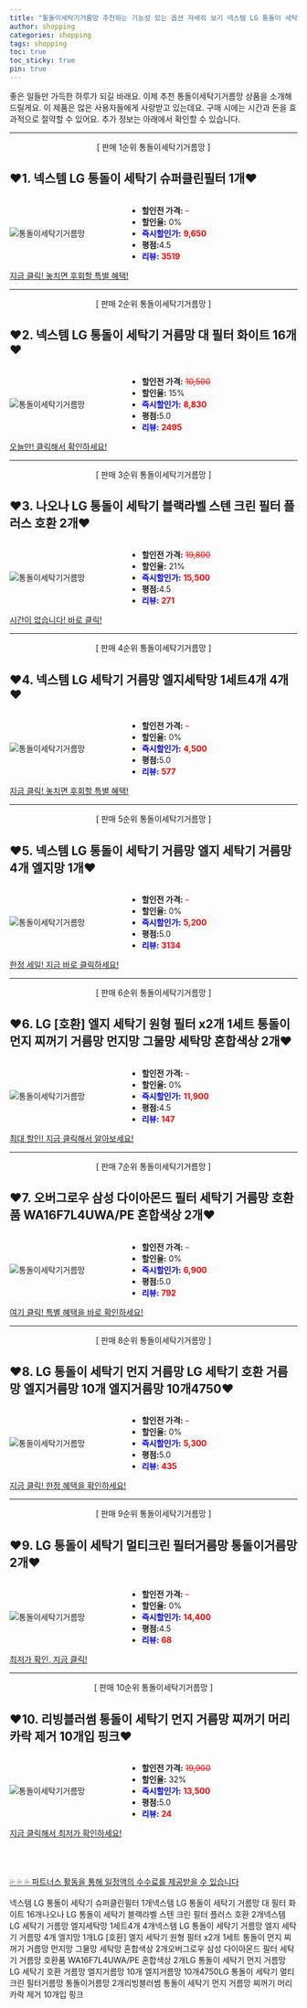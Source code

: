 ```yaml
---
title: "통돌이세탁기거름망 추천하는 기능성 있는 옵션 자세히 보기 넥스템 LG 통돌이 세탁기 슈퍼클린필터"
author: shopping
categories: shopping
tags: shopping
toc: true
toc_sticky: true
pin: true
---
```

좋은 일들만 가득한 하루가 되길 바래요. 이제 추천 통돌이세탁기거름망 상품을 소개해드릴게요. 이 제품은 많은 사용자들에게 사랑받고 있는데요. 구매 시에는 시간과 돈을 효과적으로 절약할 수 있어요. 추가 정보는 아래에서 확인할 수 있습니다.

---
<p class="toplist" style="margin: 0 auto; display: block; width: fit-content;">[ 판매 1순위 통돌이세탁기거름망 ]</p>

<h2><strong>❤️1. 넥스템 LG 통돌이 세탁기 슈퍼클린필터 1개❤️</strong></h2>

<div style="display: flex; align-items: center;">
    <div style="flex: 0.4;">
        <img src="https://thumbnail7.coupangcdn.com/thumbnails/remote/230x230ex/image/retail/images/554050474631599-084e2faa-aaf7-411d-a948-b7b107fc71a7.jpg" alt="통돌이세탁기거름망" style="max-width: 100%;">
    </div>
    <div style="flex: 0.6; margin-left: 10px;">
        <ul>
            <li><strong>할인전 가격:</strong> <del style="color: red;">-</del></li>
            <li><strong>할인율:</strong> 0%</li>
            <li><span style='color:blue'><strong>즉시할인가:</strong></span> <span style='color:red'><strong>9,650</strong></span></li>
            <li><strong>평점:</strong>4.5</li>
            <li><span style='color:blue'><strong>리뷰:</strong></span> <span style='color:red'><strong>3519</strong></span></li>
        </ul>
    </div>
</div>
<div class="center">
    <a href="https://William4Davisa.github.io?lptag=AF9450613&subid=githubio&pageKey=1183506442&traceid=V0-153&itemId=2163828731&vendorItemId=70162007269" class="myButton">
        지금 클릭! 놓치면 후회할 특별 혜택!
    </a>
</div>


---
<p class="toplist" style="margin: 0 auto; display: block; width: fit-content;">[ 판매 2순위 통돌이세탁기거름망 ]</p>

<h2><strong>❤️2. 넥스템 LG 통돌이 세탁기 거름망 대 필터 화이트 16개❤️</strong></h2>

<div style="display: flex; align-items: center;">
    <div style="flex: 0.4;">
        <img src="https://thumbnail7.coupangcdn.com/thumbnails/remote/230x230ex/image/retail/images/2024/01/17/20/4/5ab5b8eb-c1d2-434f-bfed-4d617caece01.jpg" alt="통돌이세탁기거름망" style="max-width: 100%;">
    </div>
    <div style="flex: 0.6; margin-left: 10px;">
        <ul>
            <li><strong>할인전 가격:</strong> <del style="color: red;">10,500</del></li>
            <li><strong>할인율:</strong> 15%</li>
            <li><span style='color:blue'><strong>즉시할인가:</strong></span> <span style='color:red'><strong>8,830</strong></span></li>
            <li><strong>평점:</strong>5.0</li>
            <li><span style='color:blue'><strong>리뷰:</strong></span> <span style='color:red'><strong>2495</strong></span></li>
        </ul>
    </div>
</div>
<div class="center">
    <a href="https://William4Davisa.github.io?lptag=AF9450613&subid=githubio&pageKey=6487044068&traceid=V0-153&itemId=21343748689&vendorItemId=88401589886" class="myButton">
        오늘만! 클릭해서 확인하세요!
    </a>
</div>


---
<p class="toplist" style="margin: 0 auto; display: block; width: fit-content;">[ 판매 3순위 통돌이세탁기거름망 ]</p>

<h2><strong>❤️3. 나오나 LG 통돌이 세탁기 블랙라벨 스텐 크린 필터 플러스 호환 2개❤️</strong></h2>

<div style="display: flex; align-items: center;">
    <div style="flex: 0.4;">
        <img src="https://thumbnail10.coupangcdn.com/thumbnails/remote/230x230ex/image/vendor_inventory/1123/8c5ec851c62d8fb4eef481d2bd02e94865215f1dac21006ecaa14044b302.jpg" alt="통돌이세탁기거름망" style="max-width: 100%;">
    </div>
    <div style="flex: 0.6; margin-left: 10px;">
        <ul>
            <li><strong>할인전 가격:</strong> <del style="color: red;">19,800</del></li>
            <li><strong>할인율:</strong> 21%</li>
            <li><span style='color:blue'><strong>즉시할인가:</strong></span> <span style='color:red'><strong>15,500</strong></span></li>
            <li><strong>평점:</strong>4.5</li>
            <li><span style='color:blue'><strong>리뷰:</strong></span> <span style='color:red'><strong>271</strong></span></li>
        </ul>
    </div>
</div>
<div class="center">
    <a href="https://William4Davisa.github.io?lptag=AF9450613&subid=githubio&pageKey=7664724770&traceid=V0-153&itemId=20429410166&vendorItemId=87506849377" class="myButton">
        시간이 없습니다! 바로 클릭!
    </a>
</div>


---
<p class="toplist" style="margin: 0 auto; display: block; width: fit-content;">[ 판매 4순위 통돌이세탁기거름망 ]</p>

<h2><strong>❤️4. 넥스템 LG 세탁기 거름망 엘지세탁망 1세트4개 4개❤️</strong></h2>

<div style="display: flex; align-items: center;">
    <div style="flex: 0.4;">
        <img src="https://thumbnail7.coupangcdn.com/thumbnails/remote/230x230ex/image/vendor_inventory/images/2017/06/10/2/4/3fb6443d-3d86-44f1-bd21-bb52264bbfde.jpg" alt="통돌이세탁기거름망" style="max-width: 100%;">
    </div>
    <div style="flex: 0.6; margin-left: 10px;">
        <ul>
            <li><strong>할인전 가격:</strong> <del style="color: red;">-</del></li>
            <li><strong>할인율:</strong> 0%</li>
            <li><span style='color:blue'><strong>즉시할인가:</strong></span> <span style='color:red'><strong>4,500</strong></span></li>
            <li><strong>평점:</strong>5.0</li>
            <li><span style='color:blue'><strong>리뷰:</strong></span> <span style='color:red'><strong>577</strong></span></li>
        </ul>
    </div>
</div>
<div class="center">
    <a href="https://William4Davisa.github.io?lptag=AF9450613&subid=githubio&pageKey=36152521&traceid=V0-153&itemId=134039308&vendorItemId=3294968621" class="myButton">
        지금 클릭! 놓치면 후회할 특별 혜택!
    </a>
</div>


---
<p class="toplist" style="margin: 0 auto; display: block; width: fit-content;">[ 판매 5순위 통돌이세탁기거름망 ]</p>

<h2><strong>❤️5. 넥스템 LG 통돌이 세탁기 거름망 엘지 세탁기 거름망 4개 엘지망 1개❤️</strong></h2>

<div style="display: flex; align-items: center;">
    <div style="flex: 0.4;">
        <img src="https://thumbnail6.coupangcdn.com/thumbnails/remote/230x230ex/image/vendor_inventory/a9de/9f25e311dc68e2bfe2690fdae1e128b46fef451298410b2059f152993591.JPG" alt="통돌이세탁기거름망" style="max-width: 100%;">
    </div>
    <div style="flex: 0.6; margin-left: 10px;">
        <ul>
            <li><strong>할인전 가격:</strong> <del style="color: red;">-</del></li>
            <li><strong>할인율:</strong> 0%</li>
            <li><span style='color:blue'><strong>즉시할인가:</strong></span> <span style='color:red'><strong>5,200</strong></span></li>
            <li><strong>평점:</strong>5.0</li>
            <li><span style='color:blue'><strong>리뷰:</strong></span> <span style='color:red'><strong>3134</strong></span></li>
        </ul>
    </div>
</div>
<div class="center">
    <a href="https://William4Davisa.github.io?lptag=AF9450613&subid=githubio&pageKey=7586083916&traceid=V0-153&itemId=20035723978&vendorItemId=3018076341" class="myButton">
        한정 세일! 지금 바로 클릭하세요!
    </a>
</div>


---
<p class="toplist" style="margin: 0 auto; display: block; width: fit-content;">[ 판매 6순위 통돌이세탁기거름망 ]</p>

<h2><strong>❤️6. LG [호환] 엘지 세탁기 원형 필터 x2개 1세트 통돌이 먼지 찌꺼기 거름망 먼지망 그물망 세탁망 혼합색상 2개❤️</strong></h2>

<div style="display: flex; align-items: center;">
    <div style="flex: 0.4;">
        <img src="https://thumbnail9.coupangcdn.com/thumbnails/remote/230x230ex/image/vendor_inventory/99b6/0f8245c269561567b38e03b62822044f32f7ac91ccdb581efce196c2a243.jpg" alt="통돌이세탁기거름망" style="max-width: 100%;">
    </div>
    <div style="flex: 0.6; margin-left: 10px;">
        <ul>
            <li><strong>할인전 가격:</strong> <del style="color: red;">-</del></li>
            <li><strong>할인율:</strong> 0%</li>
            <li><span style='color:blue'><strong>즉시할인가:</strong></span> <span style='color:red'><strong>11,900</strong></span></li>
            <li><strong>평점:</strong>4.5</li>
            <li><span style='color:blue'><strong>리뷰:</strong></span> <span style='color:red'><strong>147</strong></span></li>
        </ul>
    </div>
</div>
<div class="center">
    <a href="https://William4Davisa.github.io?lptag=AF9450613&subid=githubio&pageKey=7322737186&traceid=V0-153&itemId=13611025283&vendorItemId=80864015263" class="myButton">
        최대 할인! 지금 클릭해서 알아보세요!
    </a>
</div>


---
<p class="toplist" style="margin: 0 auto; display: block; width: fit-content;">[ 판매 7순위 통돌이세탁기거름망 ]</p>

<h2><strong>❤️7. 오버그로우 삼성 다이아몬드 필터 세탁기 거름망 호환품 WA16F7L4UWA/PE 혼합색상 2개❤️</strong></h2>

<div style="display: flex; align-items: center;">
    <div style="flex: 0.4;">
        <img src="https://thumbnail6.coupangcdn.com/thumbnails/remote/230x230ex/image/retail/images/2023/01/19/10/4/b10edbb9-35cc-4754-8fd6-7ecd60ecec51.jpg" alt="통돌이세탁기거름망" style="max-width: 100%;">
    </div>
    <div style="flex: 0.6; margin-left: 10px;">
        <ul>
            <li><strong>할인전 가격:</strong> <del style="color: red;">-</del></li>
            <li><strong>할인율:</strong> 0%</li>
            <li><span style='color:blue'><strong>즉시할인가:</strong></span> <span style='color:red'><strong>6,900</strong></span></li>
            <li><strong>평점:</strong>5.0</li>
            <li><span style='color:blue'><strong>리뷰:</strong></span> <span style='color:red'><strong>792</strong></span></li>
        </ul>
    </div>
</div>
<div class="center">
    <a href="https://William4Davisa.github.io?lptag=AF9450613&subid=githubio&pageKey=7077175616&traceid=V0-153&itemId=17594165337&vendorItemId=84760554376" class="myButton">
        여기 클릭! 특별 혜택을 바로 확인하세요!
    </a>
</div>


---
<p class="toplist" style="margin: 0 auto; display: block; width: fit-content;">[ 판매 8순위 통돌이세탁기거름망 ]</p>

<h2><strong>❤️8. LG 통돌이 세탁기 먼지 거름망 LG 세탁기 호환 거름망 엘지거름망 10개 엘지거름망 10개4750❤️</strong></h2>

<div style="display: flex; align-items: center;">
    <div style="flex: 0.4;">
        <img src="https://thumbnail9.coupangcdn.com/thumbnails/remote/230x230ex/image/vendor_inventory/ec04/2c421fe245bb82a6c3b6ef7448957ecce8f47f1671956811ffcfbeed213c.JPG" alt="통돌이세탁기거름망" style="max-width: 100%;">
    </div>
    <div style="flex: 0.6; margin-left: 10px;">
        <ul>
            <li><strong>할인전 가격:</strong> <del style="color: red;">-</del></li>
            <li><strong>할인율:</strong> 0%</li>
            <li><span style='color:blue'><strong>즉시할인가:</strong></span> <span style='color:red'><strong>5,300</strong></span></li>
            <li><strong>평점:</strong>5.0</li>
            <li><span style='color:blue'><strong>리뷰:</strong></span> <span style='color:red'><strong>435</strong></span></li>
        </ul>
    </div>
</div>
<div class="center">
    <a href="https://William4Davisa.github.io?lptag=AF9450613&subid=githubio&pageKey=7586083099&traceid=V0-153&itemId=20035720340&vendorItemId=81470260175" class="myButton">
        지금 클릭! 한정 혜택을 확인하세요!
    </a>
</div>


---
<p class="toplist" style="margin: 0 auto; display: block; width: fit-content;">[ 판매 9순위 통돌이세탁기거름망 ]</p>

<h2><strong>❤️9. LG 통돌이 세탁기 멀티크린 필터거름망 통돌이거름망 2개❤️</strong></h2>

<div style="display: flex; align-items: center;">
    <div style="flex: 0.4;">
        <img src="https://thumbnail7.coupangcdn.com/thumbnails/remote/230x230ex/image/vendor_inventory/4cb2/a53b13abf4498c667e88c2e02d24c18c128f18699a1aea7e98d5a3354a9b.JPG" alt="통돌이세탁기거름망" style="max-width: 100%;">
    </div>
    <div style="flex: 0.6; margin-left: 10px;">
        <ul>
            <li><strong>할인전 가격:</strong> <del style="color: red;">-</del></li>
            <li><strong>할인율:</strong> 0%</li>
            <li><span style='color:blue'><strong>즉시할인가:</strong></span> <span style='color:red'><strong>14,400</strong></span></li>
            <li><strong>평점:</strong>4.5</li>
            <li><span style='color:blue'><strong>리뷰:</strong></span> <span style='color:red'><strong>68</strong></span></li>
        </ul>
    </div>
</div>
<div class="center">
    <a href="https://William4Davisa.github.io?lptag=AF9450613&subid=githubio&pageKey=5399124157&traceid=V0-153&itemId=8072690322&vendorItemId=75361073822" class="myButton">
        최저가 확인, 지금 클릭!
    </a>
</div>


---
<p class="toplist" style="margin: 0 auto; display: block; width: fit-content;">[ 판매 10순위 통돌이세탁기거름망 ]</p>

<h2><strong>❤️10. 리빙블러썸 통돌이 세탁기 먼지 거름망 찌꺼기 머리카락 제거 10개입 핑크❤️</strong></h2>

<div style="display: flex; align-items: center;">
    <div style="flex: 0.4;">
        <img src="https://thumbnail9.coupangcdn.com/thumbnails/remote/230x230ex/image/vendor_inventory/5eea/efceff47831424516bb749409059c602021063ff9be7133c892c4a8d703b.jpg" alt="통돌이세탁기거름망" style="max-width: 100%;">
    </div>
    <div style="flex: 0.6; margin-left: 10px;">
        <ul>
            <li><strong>할인전 가격:</strong> <del style="color: red;">19,900</del></li>
            <li><strong>할인율:</strong> 32%</li>
            <li><span style='color:blue'><strong>즉시할인가:</strong></span> <span style='color:red'><strong>13,500</strong></span></li>
            <li><strong>평점:</strong>5.0</li>
            <li><span style='color:blue'><strong>리뷰:</strong></span> <span style='color:red'><strong>24</strong></span></li>
        </ul>
    </div>
</div>
<div class="center">
    <a href="https://William4Davisa.github.io?lptag=AF9450613&subid=githubio&pageKey=8163286622&traceid=V0-153&itemId=23282680520&vendorItemId=90446911806" class="myButton">
        지금 클릭해서 최저가 확인하세요!
    </a>
</div>

<br><br><br>[💦 💦 💦 파트너스 활동을 통해 일정액의 수수료를 제공받을 수 있습니다](https://link.coupang.com/a/bcpT2c)<br><br>넥스템 LG 통돌이 세탁기 슈퍼클린필터 1개넥스템 LG 통돌이 세탁기 거름망 대 필터 화이트 16개나오나 LG 통돌이 세탁기 블랙라벨 스텐 크린 필터 플러스 호환 2개넥스템 LG 세탁기 거름망 엘지세탁망 1세트4개 4개넥스템 LG 통돌이 세탁기 거름망 엘지 세탁기 거름망 4개 엘지망 1개LG [호환] 엘지 세탁기 원형 필터 x2개 1세트 통돌이 먼지 찌꺼기 거름망 먼지망 그물망 세탁망 혼합색상 2개오버그로우 삼성 다이아몬드 필터 세탁기 거름망 호환품 WA16F7L4UWA/PE 혼합색상 2개LG 통돌이 세탁기 먼지 거름망 LG 세탁기 호환 거름망 엘지거름망 10개 엘지거름망 10개4750LG 통돌이 세탁기 멀티크린 필터거름망 통돌이거름망 2개리빙블러썸 통돌이 세탁기 먼지 거름망 찌꺼기 머리카락 제거 10개입 핑크